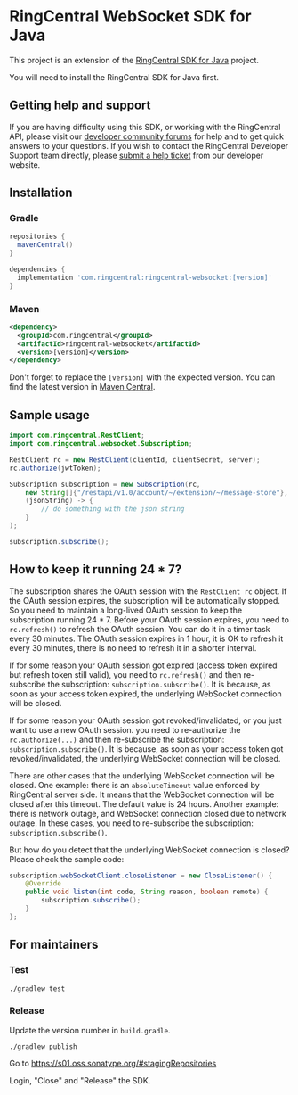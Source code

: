 # RingCentral WebSocket SDK for Java

This project is an extension of the [RingCentral SDK for Java](https://github.com/ringcentral/ringcentral-java) project.

You will need to install the RingCentral SDK for Java first.

## Getting help and support

If you are having difficulty using this SDK, or working with the RingCentral API, please visit our [developer community forums](https://community.ringcentral.com/spaces/144/) for help and to get quick answers to your questions. If you wish to contact the RingCentral Developer Support team directly, please [submit a help ticket](https://developers.ringcentral.com/support/create-case) from our developer website.

## Installation

### Gradle

```groovy
repositories {
  mavenCentral()
}

dependencies {
  implementation 'com.ringcentral:ringcentral-websocket:[version]'
}
```

### Maven

```xml
<dependency>
  <groupId>com.ringcentral</groupId>
  <artifactId>ringcentral-websocket</artifactId>
  <version>[version]</version>
</dependency>
```

Don't forget to replace the `[version]` with the expected version. You can find the latest version
in [Maven Central](https://mvnrepository.com/artifact/com.ringcentral/ringcentral-websocket).


## Sample usage

```java
import com.ringcentral.RestClient;
import com.ringcentral.websocket.Subscription;

RestClient rc = new RestClient(clientId, clientSecret, server);
rc.authorize(jwtToken);

Subscription subscription = new Subscription(rc,
    new String[]{"/restapi/v1.0/account/~/extension/~/message-store"},
    (jsonString) -> {
        // do something with the json string
    }
);

subscription.subscribe();
```


## How to keep it running 24 * 7?

The subscription shares the OAuth session with the `RestClient rc` object. If the OAuth session expires, the subscription will be automatically stopped. So you need to maintain a long-lived OAuth session to keep the subscription running 24 * 7.
Before your OAuth session expires, you need to `rc.refresh()` to refresh the OAuth session. You can do it in a timer task every 30 minutes. The OAuth session expires in 1 hour, it is OK to refresh it every 30 minutes, there is no need to refresh it in a shorter interval.

If for some reason your OAuth session got expired (access token expired but refresh token still valid), you need to `rc.refresh()` and then re-subscribe the subscription: `subscription.subscribe()`. It is because, as soon as your access token expired, the underlying WebSocket connection will be closed. 

If for some reason your OAuth session got revoked/invalidated, or you just want to use a new OAuth session. you need to re-authorize the `rc.authorize(...)` and then re-subscribe the subscription: `subscription.subscribe()`. It is because, as soon as your access token got revoked/invalidated, the underlying WebSocket connection will be closed.

There are other cases that the underlying WebSocket connection will be closed. One example: there is an `absoluteTimeout` value enforced by RingCentral server side. It means that the WebSocket connection will be closed after this timeout. The default value is 24 hours. Another example: there is network outage, and WebSocket connection closed due to network outage. In these cases, you need to re-subscribe the subscription: `subscription.subscribe()`.

But how do you detect that the underlying WebSocket connection is closed? Please check the sample code:

```java
subscription.webSocketClient.closeListener = new CloseListener() {
    @Override
    public void listen(int code, String reason, boolean remote) {
        subscription.subscribe();
    }
};
```


## For maintainers


### Test

```
./gradlew test
```

### Release

Update the version number in `build.gradle`.

```
./gradlew publish
```

Go to https://s01.oss.sonatype.org/#stagingRepositories

Login, "Close" and "Release" the SDK.
